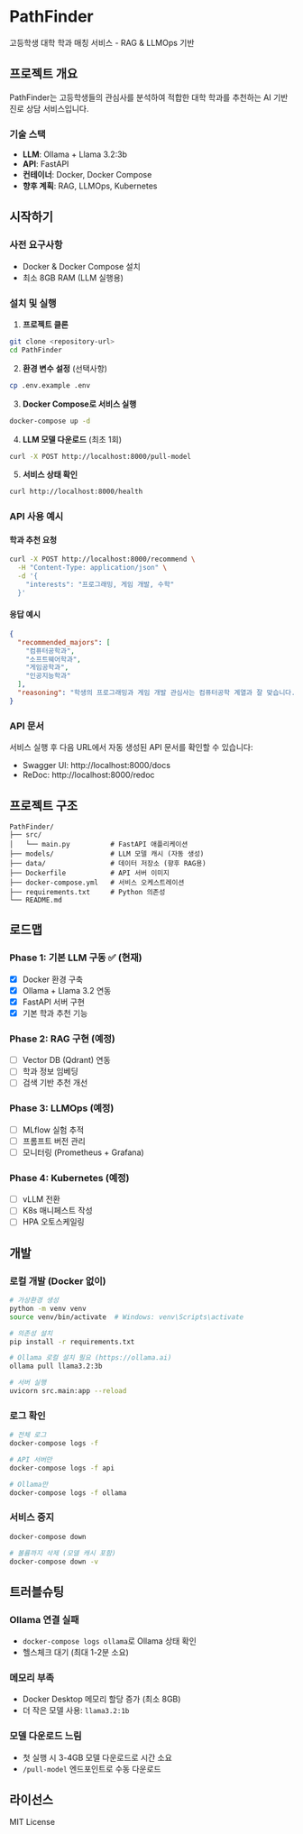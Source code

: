 # PathFinder

고등학생 대학 학과 매칭 서비스 - RAG & LLMOps 기반

## 프로젝트 개요

PathFinder는 고등학생들의 관심사를 분석하여 적합한 대학 학과를 추천하는 AI 기반 진로 상담 서비스입니다.

### 기술 스택

- **LLM**: Ollama + Llama 3.2:3b
- **API**: FastAPI
- **컨테이너**: Docker, Docker Compose
- **향후 계획**: RAG, LLMOps, Kubernetes

## 시작하기

### 사전 요구사항

- Docker & Docker Compose 설치
- 최소 8GB RAM (LLM 실행용)

### 설치 및 실행

1. **프로젝트 클론**
```bash
git clone <repository-url>
cd PathFinder
```

2. **환경 변수 설정** (선택사항)
```bash
cp .env.example .env
```

3. **Docker Compose로 서비스 실행**
```bash
docker-compose up -d
```

4. **LLM 모델 다운로드** (최초 1회)
```bash
curl -X POST http://localhost:8000/pull-model
```

5. **서비스 상태 확인**
```bash
curl http://localhost:8000/health
```

### API 사용 예시

#### 학과 추천 요청
```bash
curl -X POST http://localhost:8000/recommend \
  -H "Content-Type: application/json" \
  -d '{
    "interests": "프로그래밍, 게임 개발, 수학"
  }'
```

#### 응답 예시
```json
{
  "recommended_majors": [
    "컴퓨터공학과",
    "소프트웨어학과",
    "게임공학과",
    "인공지능학과"
  ],
  "reasoning": "학생의 프로그래밍과 게임 개발 관심사는 컴퓨터공학 계열과 잘 맞습니다..."
}
```

### API 문서

서비스 실행 후 다음 URL에서 자동 생성된 API 문서를 확인할 수 있습니다:

- Swagger UI: http://localhost:8000/docs
- ReDoc: http://localhost:8000/redoc

## 프로젝트 구조

```
PathFinder/
├── src/
│   └── main.py          # FastAPI 애플리케이션
├── models/              # LLM 모델 캐시 (자동 생성)
├── data/                # 데이터 저장소 (향후 RAG용)
├── Dockerfile           # API 서버 이미지
├── docker-compose.yml   # 서비스 오케스트레이션
├── requirements.txt     # Python 의존성
└── README.md
```

## 로드맵

### Phase 1: 기본 LLM 구동 ✅ (현재)
- [x] Docker 환경 구축
- [x] Ollama + Llama 3.2 연동
- [x] FastAPI 서버 구현
- [x] 기본 학과 추천 기능

### Phase 2: RAG 구현 (예정)
- [ ] Vector DB (Qdrant) 연동
- [ ] 학과 정보 임베딩
- [ ] 검색 기반 추천 개선

### Phase 3: LLMOps (예정)
- [ ] MLflow 실험 추적
- [ ] 프롬프트 버전 관리
- [ ] 모니터링 (Prometheus + Grafana)

### Phase 4: Kubernetes (예정)
- [ ] vLLM 전환
- [ ] K8s 매니페스트 작성
- [ ] HPA 오토스케일링

## 개발

### 로컬 개발 (Docker 없이)
```bash
# 가상환경 생성
python -m venv venv
source venv/bin/activate  # Windows: venv\Scripts\activate

# 의존성 설치
pip install -r requirements.txt

# Ollama 로컬 설치 필요 (https://ollama.ai)
ollama pull llama3.2:3b

# 서버 실행
uvicorn src.main:app --reload
```

### 로그 확인
```bash
# 전체 로그
docker-compose logs -f

# API 서버만
docker-compose logs -f api

# Ollama만
docker-compose logs -f ollama
```

### 서비스 중지
```bash
docker-compose down

# 볼륨까지 삭제 (모델 캐시 포함)
docker-compose down -v
```

## 트러블슈팅

### Ollama 연결 실패
- `docker-compose logs ollama`로 Ollama 상태 확인
- 헬스체크 대기 (최대 1-2분 소요)

### 메모리 부족
- Docker Desktop 메모리 할당 증가 (최소 8GB)
- 더 작은 모델 사용: `llama3.2:1b`

### 모델 다운로드 느림
- 첫 실행 시 3-4GB 모델 다운로드로 시간 소요
- `/pull-model` 엔드포인트로 수동 다운로드

## 라이선스

MIT License